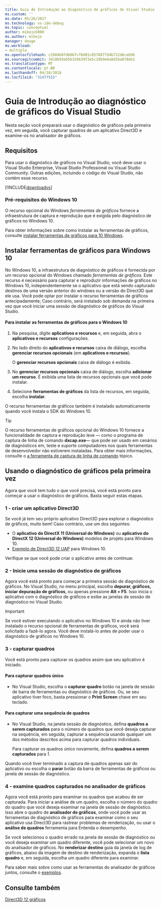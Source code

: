 ```yaml
---
title: Guia de Introdução ao diagnóstico de gráficos do Visual Studio | Microsoft Docs
ms.custom: ''
ms.date: 05/26/2017
ms.technology: vs-ide-debug
ms.topic: conceptual
author: mikejo5000
ms.author: mikejo
manager: douge
ms.workload:
- multiple
ms.openlocfilehash: c2804b07db0b7cf8d01c8578877d4b722d6ceb96
ms.sourcegitcommit: 3d10b93eb5b326639f3e5c19b9e6a8d1ba078de1
ms.translationtype: MT
ms.contentlocale: pt-BR
ms.lasthandoff: 04/18/2018
ms.locfileid: "31477515"
---
```

# <a name="getting-started-with-visual-studio-graphics-diagnostics"></a>Guia de Introdução ao diagnóstico de gráficos do Visual Studio
Nesta seção você preparará usar o diagnóstico de gráficos pela primeira vez, em seguida, você capturar quadros de um aplicativo Direct3D e examine-os no analisador de gráficos.  
  
## <a name="requirements"></a>Requisitos  
 Para usar o diagnóstico de gráficos no Visual Studio, você deve usar o Visual Studio Enterprise, Visual Studio Professional ou Visual Studio Community.  Outras edições, incluindo o código do Visual Studio, não contém esse recurso.
 
 [!INCLUDE[downloadvs](../includes/downloadvs_md.md)]  
  
### <a name="windows-10-prerequisites"></a>Pré-requisitos do Windows 10  
 O recurso opcional do Windows *ferramentas de gráficos* fornece a infraestrutura de captura e reprodução que é exigida pelo diagnóstico de gráficos no Windows 10.  
  
 Para obter informações sobre como instalar as ferramentas de gráficos, consulte [instalar ferramentas de gráficos para 10 Windows](#InstallGraphicsTools).  
  
##  <a name="InstallGraphicsTools"></a> Instalar ferramentas de gráficos para Windows 10  
 No Windows 10, a infraestrutura de diagnóstico de gráficos é fornecida por um recurso opcional do Windows chamado *ferramentas de gráficos*. Este recurso é necessário para capturar e reproduzir informações de gráficos no Windows 10, independentemente se o aplicativo que está sendo capturado destinos de uma versão anterior do windows ou a versão do Direct3D que ele usa. Você pode optar por instalar o recurso ferramentas de gráficos antecipadamente; Caso contrário, será instalado sob demanda na primeira vez que você iniciar uma sessão de diagnóstico de gráficos do Visual Studio.  
  
#### <a name="to-install-graphics-tools-for-windows-10"></a>Para instalar as ferramentas de gráficos para o Windows 10  
  
1.  Na pesquisa, digite **aplicativos e recursos** e, em seguida, abra o **aplicativos e recursos** configurações.
  
3.  No lado direito do **aplicativos e recursos** caixa de diálogo, escolha **gerenciar recursos opcionais** (em **aplicativos e recursos**).

    O **gerenciar recursos opcionais** caixa de diálogo é exibida.
  
4.  No **gerenciar recursos opcionais** caixa de diálogo, escolha **adicionar um recurso**. É exibida uma lista de recursos opcionais que você pode instalar.  
  
5.  Selecione **ferramentas de gráficos** da lista de recursos, em seguida, escolha **instalar**.  
  
 O recurso ferramentas de gráficos também é instalado automaticamente quando você instala o SDK do Windows 10.  
  
> [!TIP]
>  O recurso ferramentas de gráficos opcional do Windows 10 fornece a funcionalidade de captura e reprodução leve — como o programa de captura de linha de comando **dxcap.exe**— que pode ser usado em cenários de diagnósticos em, teste e suporte computadores nos quais ferramentas de desenvolvedor não estiverem instaladas. Para obter mais informações, consulte o [a ferramenta de captura de linha de comando](command-line-capture-tool.md) tópico.  
  
## <a name="using-graphics-diagnostics-for-the-first-time"></a>Usando o diagnóstico de gráficos pela primeira vez  
 Agora que você tem tudo o que você precisa, você está pronto para começar a usar o diagnóstico de gráficos. Basta seguir estas etapas.  
  
### <a name="1---create-a-direct3d-app"></a>1 - criar um aplicativo Direct3D  
 Se você já tem seu próprio aplicativo Direct3D para explorar o diagnóstico de gráficos, muito bem! Caso contrário, use um dos seguintes:

- O **aplicativo do DirectX 11 (Universal do Windows)** ou **aplicativo do DirectX 12 (Universal do Windows)** modelos de projeto para Windows 10.
- [Exemplo de Direct3D 12 UAP](https://code.msdn.microsoft.com/Direct3D-12-UAP-Sample-ecb1779f) para Windows 10.  
  
 Verifique se que você pode criar o aplicativo antes de continuar.  
  
### <a name="2---start-a-graphics-diagnostics-session"></a>2 - Inicie uma sessão de diagnóstico de gráficos  
 Agora você está pronto para começar a primeira sessão de diagnóstico de gráficos. No Visual Studio, no menu principal, escolha **depurar, gráficos, iniciar depuração de gráficos**, ou apenas pressione **Alt + F5**. Isso inicia o aplicativo com o diagnóstico de gráficos e exibe as janelas de sessão de diagnóstico no Visual Studio.  
  
> [!IMPORTANT]
>  Se você estiver executando o aplicativo no Windows 10 e ainda não tiver instalado o recurso opcional de ferramentas de gráficos, você será solicitado a fazê-lo agora. Você deve instalá-lo antes de poder usar o diagnóstico de gráficos no Windows 10.  
  
### <a name="3---capture-frames"></a>3 - capturar quadros  
 Você está pronto para capturar os quadros assim que seu aplicativo é iniciado.  
  
#### <a name="to-capture-single-frames"></a>Para capturar quadros único  
  
-   No Visual Studio, escolha o **capturar quadro** botão na janela de sessão de barra de ferramentas ou diagnóstico de gráficos. Ou, se seu aplicativo tiver foco, basta pressionar o **Print Screen** chave em seu teclado.
  
#### <a name="to-capture-a-sequence-of-frames"></a>Para capturar uma sequência de quadros  
  
-   No Visual Studio, na janela sessão de diagnóstico, defina **quadros a serem capturados** para o número de quadros que você deseja capturar na sequência, em seguida, capturar a sequência usando qualquer um dos métodos descritos acima para capturar quadros individuais.  
  
     Para capturar os quadros único novamente, defina **quadros a serem capturados** para *1*.  
  
 Quando você tiver terminado a captura de quadros apenas sair do aplicativo ou escolha o **parar** botão da barra de ferramentas de gráficos ou janela de sessão de diagnóstico.  
  
### <a name="4---examine-captured-frames-in-the-graphics-analyzer"></a>4 - examine quadros capturados no analisador de gráficos  
 Agora você está pronto para examinar os quadros que acabou de ser capturada. Para iniciar a análise de um quadro, escolha o número do quadro do quadro que você deseja examinar na janela de sessão de diagnóstico. Isso abre o quadro de **analisador de gráficos**, onde você pode usar as ferramentas de diagnóstico de gráficos para examinar como o seu aplicativo usa Direct3D para rastrear problemas de renderização, ou usar o **análise de quadros** ferramenta para Entenda o desempenho.  
  
 Se você selecionou o quadro errado na janela de sessão de diagnóstico ou você deseja examinar um quadro diferente, você pode selecionar um novo do analisador de gráficos. No **renderizar destino** guia da janela de log de gráficos, abaixo da imagem de destino de renderização, expanda o **lista quadro** e, em seguida, escolha um quadro diferente para examinar.  
  
 Para saber mais sobre como usar as ferramentas do analisador de gráficos juntos, consulte o [exemplos](graphics-diagnostics-examples.md).  
  
## <a name="see-also"></a>Consulte também  
 [Direct3D 12 gráficos](http://msdn.microsoft.com/en-us/52094ae3-3b44-4689-9ee7-1ba1b3a779cb)
